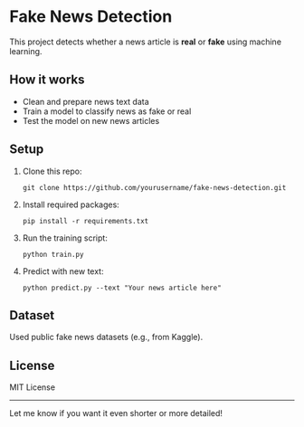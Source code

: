 
# Fake News Detection

This project detects whether a news article is **real** or **fake** using machine learning.

## How it works

* Clean and prepare news text data
* Train a model to classify news as fake or real
* Test the model on new news articles

## Setup

1. Clone this repo:

   ```
   git clone https://github.com/yourusername/fake-news-detection.git
   ```
2. Install required packages:

   ```
   pip install -r requirements.txt
   ```
3. Run the training script:

   ```
   python train.py
   ```
4. Predict with new text:

   ```
   python predict.py --text "Your news article here"
   ```

## Dataset

Used public fake news datasets (e.g., from Kaggle).

## License

MIT License

---

Let me know if you want it even shorter or more detailed!
